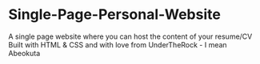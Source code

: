 # Single-Page-Personal-Website
A single page website where you can host the content of your resume/CV
Built with HTML & CSS and with love from UnderTheRock - I mean Abeokuta
